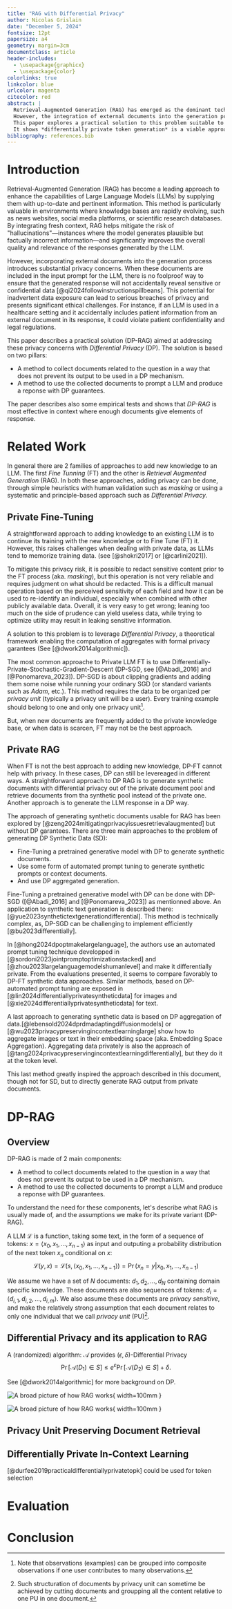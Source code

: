 ```yaml
---
title: "RAG with Differential Privacy"
author: Nicolas Grislain
date: "December 5, 2024"
fontsize: 12pt
papersize: a4
geometry: margin=3cm
documentclass: article
header-includes:
  - \usepackage{graphicx}
  - \usepackage{color}
colorlinks: true
linkcolor: blue
urlcolor: magenta
citecolor: red
abstract: |
  Retrieval-Augmented Generation (RAG) has emerged as the dominant technique to provide *Large Language Models* (LLM) with fresh and relevant context, mitigating the risk of hallucinations and improving the ovarall quality of responses in environments with fast moving knoledge bases.
  However, the integration of external documents into the generation process raises significant privacy concerns. Indeed, when added to a prompt, it is not possible to guarantee a reponse will not inadvertently expose confidential data, leading to potential breaches of privacy and ethical dilemmas.
  This paper explores a practical solution to this problem suitable to general knowledge extraction from personnal data.
  It shows *differentially private token generation* is a viable approach to private RAG.
bibliography: references.bib
---
```


# Introduction

Retrieval-Augmented Generation (RAG) has become a leading approach to enhance the capabilities of Large Language Models (LLMs) by supplying them with up-to-date and pertinent information. This method is particularly valuable in environments where knowledge bases are rapidly evolving, such as news websites, social media platforms, or scientific research databases. By integrating fresh context, RAG helps mitigate the risk of "hallucinations"—instances where the model generates plausible but factually incorrect information—and significantly improves the overall quality and relevance of the responses generated by the LLM.

However, incorporating external documents into the generation process introduces substantial privacy concerns. When these documents are included in the input prompt for the LLM, there is no foolproof way to ensure that the generated response will not accidentally reveal sensitive or confidential data [@qi2024followinstructionspillbeans]. This potential for inadvertent data exposure can lead to serious breaches of privacy and presents significant ethical challenges. For instance, if an LLM is used in a healthcare setting and it accidentally includes patient information from an external document in its response, it could violate patient confidentiality and legal regulations.

This paper describes a practical solution (DP-RAG) aimed at addressing these privacy concerns with *Differential Privacy* (DP). The solution is based on two pillars:

* A method to collect documents related to the question in a way that does not prevent its output to be used in a DP mechanism.
* A method to use the collected documents to prompt a LLM and produce a reponse with DP guarantees.

The paper describes also some empirical tests and shows that *DP-RAG* is most effective in context where enough documents give elements of response.

# Related Work

In general there are 2 families of approaches to add new knowledge to an LLM. The first *Fine Tunning* (FT) and the other is *Retrieval Augmented Generation* (RAG).
In both these approaches, adding privacy can be done, through simple heuristics with human validation such as *masking* or using a systematic and principle-based approach such as *Differential Privacy*.

## Private Fine-Tuning

A straightforward approach to adding knowledge to an existing LLM is to continue its training with the new knowledge or to Fine Tune (FT) it. However, this raises challenges when dealing with private data, as LLMs tend to memorize training data.
(see [@shokri2017] or [@carlini2021]).

To mitigate this privacy risk, it is possible to redact sensitive content prior to the FT process (aka. *masking*), but this operation is not very reliable and requires judgment on what should be redacted. This is a difficult manual operation based on the perceived sensitivity of each field and how it can be used to re-identify an individual, especially when combined with other publicly available data. Overall, it is very easy to get wrong; leaning too much on the side of prudence can yield useless data, while trying to optimize utility may result in leaking sensitive information.

A solution to this problem is to leverage *Differential Privacy*, a theoretical framework enabling the computation of aggregates with formal privacy garantees (See [@dwork2014algorithmic]).

The most common approache to Private LLM FT is to use Differentially-Private-Stochastic-Gradient-Descent (DP-SGD, see [@Abadi_2016] and [@Ponomareva_2023]). DP-SGD is about clipping gradients and adding them some noise while running your ordinary SGD (or standard variants such as *Adam*, etc.). This method requires the data to be organized per *privacy unit* (typically a privacy unit will be a user). Every training example should belong to one and only one privacy unit[^1].

[^1]: Note that observations (examples) can be grouped into composite observations if one user contributes to many observations.

But, when new documents are frequently added to the private knowledge base, or when data is scarcen, FT may not be the best approach.

## Private RAG

When FT is not the best approach to adding new knowledge, DP-FT cannot help with privacy. In these cases, DP can still be levereaged in different ways.
A straightforward approach to DP RAG is to generate synthetic documents with differential privacy out of the private document pool and retrieve documents from tha synthetic pool instead of the private one.
Another approach is to generate the LLM response in a DP way.

The approach of generating synthetic documents usable for RAG has been explored by [@zeng2024mitigatingprivacyissuesretrievalaugmented] but without DP garantees.
There are three main approaches to the problem of generating DP Synthetic Data (SD):

* Fine-Tuning a pretrained generative model with DP to generate synthetic documents.
* Use some form of automated prompt tuning to generate synthetic prompts or context documents.
* And use DP aggregated generation.

Fine-Tuning a pretrained generative model with DP can be done with DP-SGD ([@Abadi_2016] and [@Ponomareva_2023]) as mentionned above. An application to synthetic text generation is described there: [@yue2023synthetictextgenerationdifferential]. This method is technically complex, as, DP-SGD can be challenging to implement efficiently [@bu2023differentially].

In [@hong2024dpoptmakelargelanguage], the authors use an automated prompt tuning technique developped in [@sordoni2023jointpromptoptimizationstacked] and [@zhou2023largelanguagemodelshumanlevel] and make it differentially private. From the evaluations presented, it seems to compare favorably to DP-FT synthetic data approaches. Similar methods, based on DP-automated prompt tuning are exposed in [@lin2024differentiallyprivatesyntheticdata] for images and [@xie2024differentiallyprivatesyntheticdata] for text.

A last approach to generating synthetic data is based on DP aggregation of data.[@lebensold2024dprdmadaptingdiffusionmodels] or [@wu2023privacypreservingincontextlearninglarge] show how to aggregate images or text in their embedding space (aka. Embedding Space Aggregation).
Aggregating data privately is also the approach of [@tang2024privacypreservingincontextlearningdifferentially], but they do it at the token level.

This last method greatly inspired the approach described in this document, though not for SD, but to directly generate RAG output from private documents.

# DP-RAG

## Overview

DP-RAG is made of 2 main components:

* A method to collect documents related to the question in a way that does not prevent its output to be used in a DP mechanism.
* A method to use the collected documents to prompt a LLM and produce a reponse with DP guarantees.

To understand the need for these components, let's describe what RAG is usually made of, and the assumptions we make for its private variant (DP-RAG).

A LLM $\mathcal{L}$ is a function, taking some text, in the form of a sequence of tokens: $x = \left<x_0, x_1, \ldots, x_{n-1}\right>$ as input and outputing a probability distribution of the next token $x_n$ conditional on $x$:
$$\mathcal{L}(y, x) = \mathcal{L}(s, \left<x_0, x_1, \ldots, x_{n-1}\right>) = \Pr(x_n = y | x_0, x_1, \ldots, x_{n-1})$$

We assume we have a set of $N$ documents: $d_1, d_2, \ldots, d_N$ containing domain specific knowledge. These documents are also sequences of tokens: $d_i = \left<d_{i,1}, d_{i,2}, \ldots, d_{i,m}\right>$. We also assume these documents are *privacy sensitive*, and make the relatively strong assumption that each document relates to only one individual that we call *privacy unit* (PU)[^2].

[^2]: Such structuration of documents by privacy unit can sometime be achieved by cutting documents and groupping all the content relative to one PU in one document.

## Differential Privacy and its application to RAG

A (randomized) algorithm: $\mathcal {A}$ provides $(\epsilon,\delta)$-Differential Privacy
$$\Pr[{\mathcal {A}}(D_{1})\in S]\leq e^{\varepsilon }\Pr[{\mathcal {A}}(D_{2})\in S]+\delta .$$

See [@dwork2014algorithmic] for more background on DP.

![A broad picture of how RAG works](figures/noDP-RAG.svg){ width=100mm }



![A broad picture of how RAG works](figures/noDP-RAG-privacy.svg){ width=100mm }

## Privacy Unit Preserving Document Retrieval


## Differentially Private In-Context Learning

[@durfee2019practicaldifferentiallyprivatetopk] could be used for token selection

# Evaluation


# Conclusion

